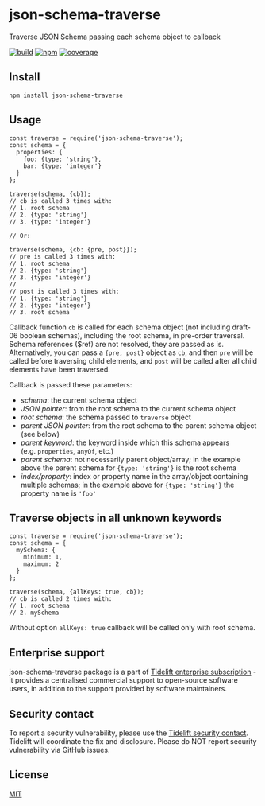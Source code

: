 json-schema-traverse
====================

Traverse JSON Schema passing each schema object to callback

[![build](https://github.com/epoberezkin/json-schema-traverse/workflows/build/badge.svg)](https://github.com/epoberezkin/json-schema-traverse/actions?query=workflow%3Abuild) [![npm](https://img.shields.io/npm/v/json-schema-traverse)](https://www.npmjs.com/package/json-schema-traverse) [![coverage](https://coveralls.io/repos/github/epoberezkin/json-schema-traverse/badge.svg?branch=master)](https://coveralls.io/github/epoberezkin/json-schema-traverse?branch=master)

Install
-------

    npm install json-schema-traverse

Usage
-----

    const traverse = require('json-schema-traverse');
    const schema = {
      properties: {
        foo: {type: 'string'},
        bar: {type: 'integer'}
      }
    };

    traverse(schema, {cb});
    // cb is called 3 times with:
    // 1. root schema
    // 2. {type: 'string'}
    // 3. {type: 'integer'}

    // Or:

    traverse(schema, {cb: {pre, post}});
    // pre is called 3 times with:
    // 1. root schema
    // 2. {type: 'string'}
    // 3. {type: 'integer'}
    //
    // post is called 3 times with:
    // 1. {type: 'string'}
    // 2. {type: 'integer'}
    // 3. root schema

Callback function `cb` is called for each schema object (not including draft-06 boolean schemas), including the root schema, in pre-order traversal. Schema references ($ref) are not resolved, they are passed as is. Alternatively, you can pass a `{pre, post}` object as `cb`, and then `pre` will be called before traversing child elements, and `post` will be called after all child elements have been traversed.

Callback is passed these parameters:

-   *schema*: the current schema object
-   *JSON pointer*: from the root schema to the current schema object
-   *root schema*: the schema passed to `traverse` object
-   *parent JSON pointer*: from the root schema to the parent schema object (see below)
-   *parent keyword*: the keyword inside which this schema appears (e.g. `properties`, `anyOf`, etc.)
-   *parent schema*: not necessarily parent object/array; in the example above the parent schema for `{type: 'string'}` is the root schema
-   *index/property*: index or property name in the array/object containing multiple schemas; in the example above for `{type: 'string'}` the property name is `'foo'`

Traverse objects in all unknown keywords
----------------------------------------

    const traverse = require('json-schema-traverse');
    const schema = {
      mySchema: {
        minimum: 1,
        maximum: 2
      }
    };

    traverse(schema, {allKeys: true, cb});
    // cb is called 2 times with:
    // 1. root schema
    // 2. mySchema

Without option `allKeys: true` callback will be called only with root schema.

Enterprise support
------------------

json-schema-traverse package is a part of [Tidelift enterprise subscription](https://tidelift.com/subscription/pkg/npm-json-schema-traverse?utm_source=npm-json-schema-traverse&utm_medium=referral&utm_campaign=enterprise&utm_term=repo) - it provides a centralised commercial support to open-source software users, in addition to the support provided by software maintainers.

Security contact
----------------

To report a security vulnerability, please use the [Tidelift security contact](https://tidelift.com/security). Tidelift will coordinate the fix and disclosure. Please do NOT report security vulnerability via GitHub issues.

License
-------

[MIT](https://github.com/epoberezkin/json-schema-traverse/blob/master/LICENSE)
